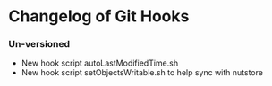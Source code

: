 # Changelog of Git Hooks



### Un-versioned

- New hook script autoLastModifiedTime.sh
- New hook script setObjectsWritable.sh to help sync with nutstore
